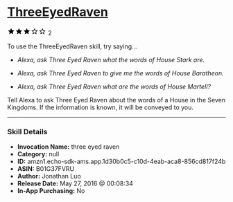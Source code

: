 # [ThreeEyedRaven](http://alexa.amazon.com/#skills/amzn1.echo-sdk-ams.app.1d30b0c5-c10d-4eab-aca8-856cd817f24b)
![3 stars](../../images/ic_star_black_18dp_1x.png)![3 stars](../../images/ic_star_black_18dp_1x.png)![3 stars](../../images/ic_star_black_18dp_1x.png)![3 stars](../../images/ic_star_border_black_18dp_1x.png)![3 stars](../../images/ic_star_border_black_18dp_1x.png) 2

To use the ThreeEyedRaven skill, try saying...

* *Alexa, ask Three Eyed Raven what the words of House Stark are.*

* *Alexa, ask Three Eyed Raven to give me the words of House Baratheon.*

* *Alexa, ask Three Eyed Raven what are the words of House Martell?*

Tell Alexa to ask Three Eyed Raven about the words of a House in the Seven Kingdoms. If the information is known, it will be conveyed to you.

***

### Skill Details

* **Invocation Name:** three eyed raven
* **Category:** null
* **ID:** amzn1.echo-sdk-ams.app.1d30b0c5-c10d-4eab-aca8-856cd817f24b
* **ASIN:** B01G37FVRU
* **Author:** Jonathan Luo
* **Release Date:** May 27, 2016 @ 00:08:34
* **In-App Purchasing:** No
